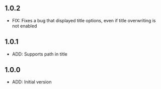 ## 1.0.2

- FIX: Fixes a bug that displayed title options, even if title overwriting is not enabled

## 1.0.1

- ADD: Supports path in title

## 1.0.0

- ADD: Initial version